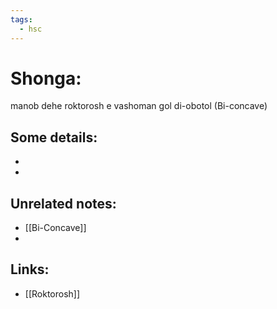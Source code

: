 ```yaml
---
tags:
  - hsc
---
```

# Shonga:
manob dehe roktorosh e vashoman gol di-obotol (Bi-concave)

## Some details:
- 
- 
## Unrelated notes:
- [[Bi-Concave]]
- 
## Links:
- [[Roktorosh]] 